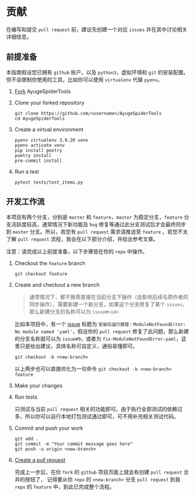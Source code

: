 # 贡献

在编写和提交 `pull request` 前，建议先创建一个对应 `issues` 并在其中讨论相关详细信息。

## 前提准备

本指南假设您已拥有 `github` 账户，以及 `python3`，虚拟环境和 `git` 的安装配置。
但不会限制你使用的工具，比如你可以使用 `virtualenv` 代替 `pyenv`。

1. [Fork](https://github.com/shengchenyang/AyugeSpiderTools/fork) AyugeSpiderTools

2. Clone your forked repository

   ```shell
   git clone https://github.com/<username>/AyugeSpiderTools
   cd AyugeSpiderTools
   ```

3. Create a virtual environment

   ```shell
   pyenv virtualenv 3.9.20 venv
   pyenv activate venv
   pip install poetry
   poetry install
   pre-commit install
   ```

4. Run a test

   ```shell
   pytest tests/test_items.py
   ```

## 开发工作流

本项目有两个分支，分别是 `master` 和 `feature`，`master` 为稳定分支，`feature` 分支活跃度较高，通常情况下新功能及 `bug` 修复等通过此分支测试后才会最终同步到 `master` 分支。所以，若您有 `pull request` 需求请推送至 `feature` 。若您不太了解 `pull request` 流程，我会在以下部分介绍，并给出参考文章。

注意：请完成以上前提准备，以下步骤皆在你的 `repo` 中操作。

1. Checkout the `feature` branch

   ```shell
   git checkout feature
   ```

2. Create and checkout a new branch

   > 通常情况下，都不推荐直接在当前分支下操作（会影响后续与原作者的同步操作），需要新建一个新分支，如果这个分支修复了某个 `issues`，那么新建分支的名称可以为 `issue#<id>`

   比如本项目中，有一个 [issue](https://github.com/shengchenyang/AyugeSpiderTools/issues/9) 标题为 `安装后运行报错：ModuleNotFoundError: No module named 'yaml'`，假设你的 `pull request` 修复了此问题，那么新建的分支名称就可以为 `issue#9`，或者为 `fix-ModuleNotFoundError-yaml`，这里只是给出建议，具体名称可自定义，通俗易懂即可。

   ```shell
   git checkout -b <new-branch>
   ```

   以上两步也可以直接优化为一句命令 `git checkout -b <new-branch> feature`

3. Make your changes

4. Run tests

   只测试与当前 `pull request` 相关的功能即可。由于执行全部测试的依赖过多，所以你可以自行本地打包测试通过即可，可不用补充相关测试代码。

5. Commit and push your work

   ```shell
   git add .
   git commit -m "Your commit message goes here"
   git push -u origin <new-branch>
   ```

6. [Create a pull request](https://help.github.com/articles/creating-a-pull-request/)

   完成上一步后，在你 `fork` 的 `github` 项目页面上就会有创建 `pull request` 合并的按钮了， 记得要从你 `repo` 的 `<new-branch>` 分支 `pull request` 到我 `repo` 的 `feature` 中，到此已完成整个流程。
